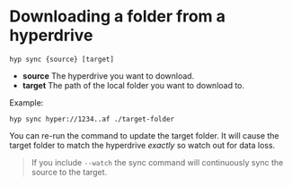 # Downloading a folder from a hyperdrive

```
hyp sync {source} [target]
```

- **source** The hyperdrive you want to download.
- **target** The path of the local folder you want to download to.

Example:

```
hyp sync hyper://1234..af ./target-folder
```

You can re-run the command to update the target folder. It will cause the target folder to match the hyperdrive *exactly* so watch out for data loss.

> If you include `--watch` the sync command will continuously sync the source to the target.